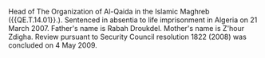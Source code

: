  Head of The Organization of Al-Qaida in the Islamic Maghreb ({{QE.T.14.01}}.). 
Sentenced in absentia to life imprisonment in Algeria on 21 March 2007. 
Father's name is Rabah Droukdel. Mother's name is Z'hour Zdigha. Review 
pursuant to Security Council resolution 1822 (2008) was concluded on 4 May 
2009. 
